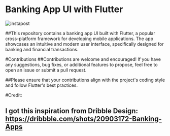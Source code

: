# Banking App UI with Flutter


![instapost](https://github.com/sahilambure94/bankingappui/assets/76648609/888138b2-c45c-4afd-9cb7-9bd30325cf62)


##This repository contains a banking app UI built with Flutter, a popular cross-platform framework for developing mobile applications. The app showcases an intuitive and modern user interface, specifically designed for banking and financial transactions.


#Contributions
##Contributions are welcome and encouraged! If you have any suggestions, bug fixes, or additional features to propose, feel free to open an issue or submit a pull request.

##Please ensure that your contributions align with the project's coding style and follow Flutter's best practices.

#Credit:
## I got this inspiration from Dribble Design: https://dribbble.com/shots/20903172-Banking-Apps
